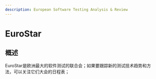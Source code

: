 ```yaml
---
description: European Software Testing Analysis & Review
---
```


# EuroStar

## 概述

EuroStar是欧洲最大的软件测试的联合会；如果要跟踪新的测试技术趋势和方法，可以关注它们大会的日程表；

